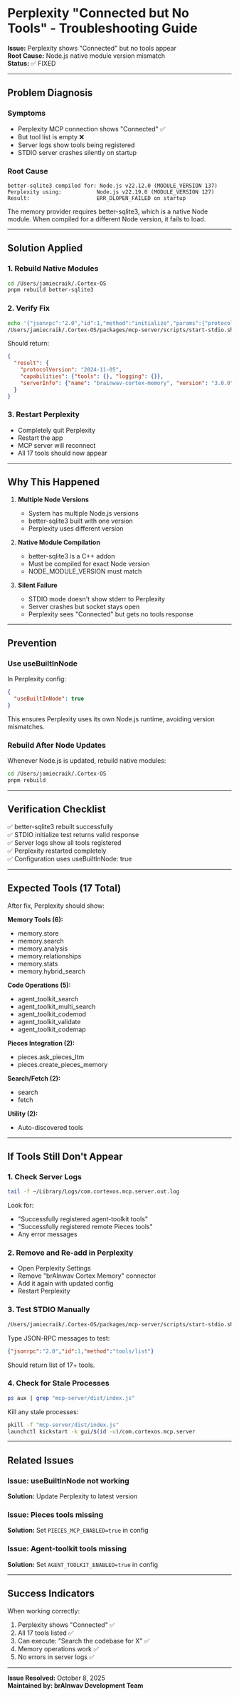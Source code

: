 # Perplexity "Connected but No Tools" - Troubleshooting Guide

**Issue:** Perplexity shows "Connected" but no tools appear  
**Root Cause:** Node.js native module version mismatch  
**Status:** ✅ FIXED

---

## Problem Diagnosis

### Symptoms
- Perplexity MCP connection shows "Connected" ✅
- But tool list is empty ❌
- Server logs show tools being registered
- STDIO server crashes silently on startup

### Root Cause
```
better-sqlite3 compiled for: Node.js v22.12.0 (MODULE_VERSION 137)
Perplexity using:           Node.js v22.19.0 (MODULE_VERSION 127)
Result:                     ERR_DLOPEN_FAILED on startup
```

The memory provider requires better-sqlite3, which is a native Node module. When compiled for a different Node version, it fails to load.

---

## Solution Applied

### 1. Rebuild Native Modules
```bash
cd /Users/jamiecraik/.Cortex-OS
pnpm rebuild better-sqlite3
```

### 2. Verify Fix
```bash
echo '{"jsonrpc":"2.0","id":1,"method":"initialize","params":{"protocolVersion":"2024-11-05","capabilities":{},"clientInfo":{"name":"test","version":"1.0"}}}' | \
/Users/jamiecraik/.Cortex-OS/packages/mcp-server/scripts/start-stdio.sh
```

Should return:
```json
{
  "result": {
    "protocolVersion": "2024-11-05",
    "capabilities": {"tools": {}, "logging": {}},
    "serverInfo": {"name": "brainwav-cortex-memory", "version": "3.0.0"}
  }
}
```

### 3. Restart Perplexity
- Completely quit Perplexity
- Restart the app
- MCP server will reconnect
- All 17 tools should now appear

---

## Why This Happened

1. **Multiple Node Versions**
   - System has multiple Node.js versions
   - better-sqlite3 built with one version
   - Perplexity uses different version

2. **Native Module Compilation**
   - better-sqlite3 is a C++ addon
   - Must be compiled for exact Node version
   - NODE_MODULE_VERSION must match

3. **Silent Failure**
   - STDIO mode doesn't show stderr to Perplexity
   - Server crashes but socket stays open
   - Perplexity sees "Connected" but gets no tools response

---

## Prevention

### Use useBuiltInNode
In Perplexity config:
```json
{
  "useBuiltInNode": true
}
```

This ensures Perplexity uses its own Node.js runtime, avoiding version mismatches.

### Rebuild After Node Updates
Whenever Node.js is updated, rebuild native modules:
```bash
cd /Users/jamiecraik/.Cortex-OS
pnpm rebuild
```

---

## Verification Checklist

✅ better-sqlite3 rebuilt successfully  
✅ STDIO initialize test returns valid response  
✅ Server logs show all tools registered  
✅ Perplexity restarted completely  
✅ Configuration uses useBuiltInNode: true  

---

## Expected Tools (17 Total)

After fix, Perplexity should show:

**Memory Tools (6):**
- memory.store
- memory.search  
- memory.analysis
- memory.relationships
- memory.stats
- memory.hybrid_search

**Code Operations (5):**
- agent_toolkit_search
- agent_toolkit_multi_search
- agent_toolkit_codemod
- agent_toolkit_validate
- agent_toolkit_codemap

**Pieces Integration (2):**
- pieces.ask_pieces_ltm
- pieces.create_pieces_memory

**Search/Fetch (2):**
- search
- fetch

**Utility (2):**
- Auto-discovered tools

---

## If Tools Still Don't Appear

### 1. Check Server Logs
```bash
tail -f ~/Library/Logs/com.cortexos.mcp.server.out.log
```

Look for:
- "Successfully registered agent-toolkit tools"
- "Successfully registered remote Pieces tools"
- Any error messages

### 2. Remove and Re-add in Perplexity
- Open Perplexity Settings
- Remove "brAInwav Cortex Memory" connector
- Add it again with updated config
- Restart Perplexity

### 3. Test STDIO Manually
```bash
/Users/jamiecraik/.Cortex-OS/packages/mcp-server/scripts/start-stdio.sh
```

Type JSON-RPC messages to test:
```json
{"jsonrpc":"2.0","id":1,"method":"tools/list"}
```

Should return list of 17+ tools.

### 4. Check for Stale Processes
```bash
ps aux | grep "mcp-server/dist/index.js"
```

Kill any stale processes:
```bash
pkill -f "mcp-server/dist/index.js"
launchctl kickstart -k gui/$(id -u)/com.cortexos.mcp.server
```

---

## Related Issues

### Issue: useBuiltInNode not working
**Solution:** Update Perplexity to latest version

### Issue: Pieces tools missing
**Solution:** Set `PIECES_MCP_ENABLED=true` in config

### Issue: Agent-toolkit tools missing  
**Solution:** Set `AGENT_TOOLKIT_ENABLED=true` in config

---

## Success Indicators

When working correctly:
1. Perplexity shows "Connected" ✅
2. All 17 tools listed ✅
3. Can execute: "Search the codebase for X" ✅
4. Memory operations work ✅
5. No errors in server logs ✅

---

**Issue Resolved:** October 8, 2025  
**Maintained by: brAInwav Development Team**
